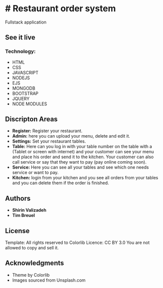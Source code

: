 # # Restaurant order system

Fullstack application

## See it live



### Technology:

- HTML
- CSS
- JAVASCRIPT
- NODEJS
- EJS
- MONGODB
- BOOTSTRAP
- JQUERY
- NODE MODULES

## Discripton Areas

- **Register:** Register your restaurant.
- **Admin:** here you can upload your menu, delete and edit it.
- **Settings:** Set your restaurant tables.
- **Table:** Here can you log in with your table number on the table with a (Tablet or screen with internet) and your customer can see your menu and place his order and send it to the kitchen. Your customer can also call service or say that they want to pay (pay online coming soon).
- **Service:** Here you can see all your tables and see which one needs service or want to pay.
- **Kitchen:** login from your kitchen and you see all orders from your tables and you can delete them if the order is finished.

## Authors

- **Shirin Valizadeh**
- **Tim Breuel**

## License

Template:
All rights reserved to Colorlib
Licence: CC BY 3.0
You are not allowed to copy and sell it.

## Acknowledgments

- Theme by Colorlib
- Images sourced from Unsplash.com
